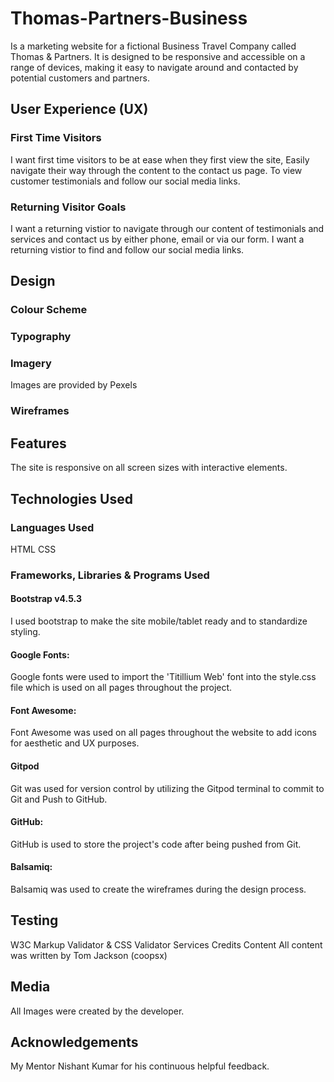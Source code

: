 # Thomas-Partners-Business
Is a marketing website for a fictional Business Travel Company called Thomas & Partners. It is designed to be responsive and accessible on a range of devices, making it easy to navigate around and contacted by potential customers and partners.

## User Experience (UX)
### First Time Visitors
I want first time visitors to be at ease when they first view the site,
Easily navigate their way through the content to the contact us page.
To view customer testimonials and follow our social media links.
### Returning Visitor Goals
I want a returning vistior to navigate through our content of testimonials and services and contact us by either phone, email or via our form.
I want a returning vistior to find and follow our social media links.
## Design
### Colour Scheme
### Typography
### Imagery
Images are provided by Pexels
### Wireframes
## Features
The site is responsive on all screen sizes with interactive elements.

## Technologies Used
### Languages Used
HTML
CSS
### Frameworks, Libraries & Programs Used
#### Bootstrap v4.5.3
I used bootstrap to make the site mobile/tablet ready and to standardize styling.

#### Google Fonts:
Google fonts were used to import the 'Titillium Web' font into the style.css file which is used on all pages throughout the project.

#### Font Awesome:
Font Awesome was used on all pages throughout the website to add icons for aesthetic and UX purposes.

#### Gitpod
Git was used for version control by utilizing the Gitpod terminal to commit to Git and Push to GitHub.

#### GitHub:
GitHub is used to store the project's code after being pushed from Git.

#### Balsamiq:
Balsamiq was used to create the wireframes during the design process.

## Testing
W3C Markup Validator & CSS Validator Services
Credits
Content
All content was written by Tom Jackson (coopsx)

## Media
All Images were created by the developer.

## Acknowledgements
My Mentor Nishant Kumar for his continuous helpful feedback.